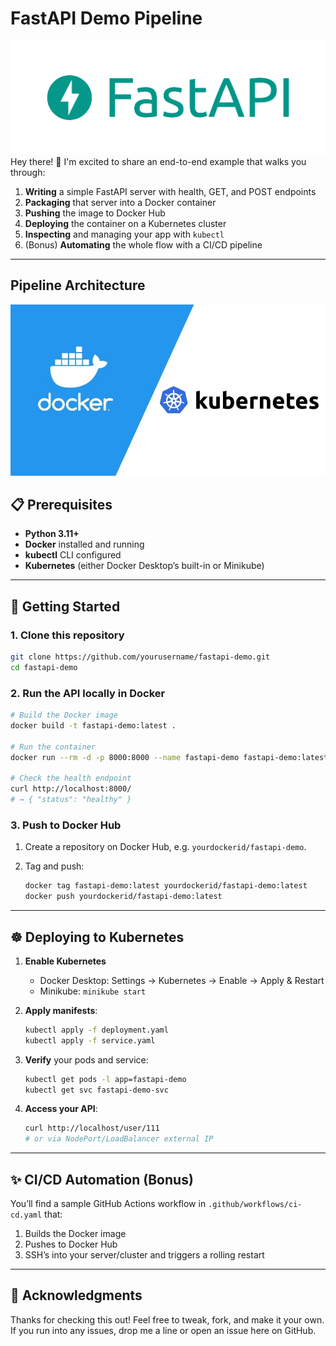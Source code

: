 # FastAPI Demo Pipeline
![Docker & Kubernetes Workflow](images/fastapi.png)
Hey there! 👋 I'm excited to share an end-to-end example that walks you through:

1. **Writing** a simple FastAPI server with health, GET, and POST endpoints
2. **Packaging** that server into a Docker container
3. **Pushing** the image to Docker Hub
4. **Deploying** the container on a Kubernetes cluster
5. **Inspecting** and managing your app with `kubectl`
6. (Bonus) **Automating** the whole flow with a CI/CD pipeline

---
## Pipeline Architecture

![Docker & Kubernetes Workflow](images/dockkuber.jpg)

## 📋 Prerequisites

- **Python 3.11+**
- **Docker** installed and running
- **kubectl** CLI configured
- **Kubernetes** (either Docker Desktop’s built-in or Minikube)

---

## 🚀 Getting Started

### 1. Clone this repository

```bash
git clone https://github.com/yourusername/fastapi-demo.git
cd fastapi-demo
```

### 2. Run the API locally in Docker

```bash
# Build the Docker image
docker build -t fastapi-demo:latest .

# Run the container
docker run --rm -d -p 8000:8000 --name fastapi-demo fastapi-demo:latest

# Check the health endpoint
curl http://localhost:8000/
# → { "status": "healthy" }
```

### 3. Push to Docker Hub

1. Create a repository on Docker Hub, e.g. `yourdockerid/fastapi-demo`.  
2. Tag and push:

   ```bash
   docker tag fastapi-demo:latest yourdockerid/fastapi-demo:latest
   docker push yourdockerid/fastapi-demo:latest
   ```

---

## ☸️ Deploying to Kubernetes

1. **Enable Kubernetes**  
   - Docker Desktop: Settings → Kubernetes → Enable → Apply & Restart  
   - Minikube: `minikube start`

2. **Apply manifests**:

   ```bash
   kubectl apply -f deployment.yaml
   kubectl apply -f service.yaml
   ```

3. **Verify** your pods and service:

   ```bash
   kubectl get pods -l app=fastapi-demo
   kubectl get svc fastapi-demo-svc
   ```

4. **Access your API**:

   ```bash
   curl http://localhost/user/111
   # or via NodePort/LoadBalancer external IP
   ```
---

## ✨ CI/CD Automation (Bonus)

You’ll find a sample GitHub Actions workflow in `.github/workflows/ci-cd.yaml` that:

1. Builds the Docker image  
2. Pushes to Docker Hub  
3. SSH’s into your server/cluster and triggers a rolling restart  

---

## 🤝 Acknowledgments

Thanks for checking this out! Feel free to tweak, fork, and make it your own. If you run into any issues, drop me a line or open an issue here on GitHub.
